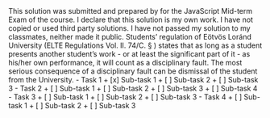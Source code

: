 <Name> 
<Neptun ID> 
<Subject & Assignment name> 
<Submission date> 
This solution was submitted and prepared by <Name, Neptun ID> for the JavaScript Mid-term Exam of the <Course name> course.
I declare that this solution is my own work. I have not copied or used third party solutions. I have not passed my solution to my classmates, neither  made it public. Students’ regulation of Eötvös Loránd University (ELTE Regulations Vol. II. 74/C. § ) states that as long as a student presents another student’s work - or at least the significant part of it - as his/her own performance, it will count as a disciplinary fault. The most serious consequence of a disciplinary fault can be dismissal of the student from the University.
- Task 1
  + [x] Sub-task 1
  + [ ] Sub-task 2
  + [ ] Sub-task 3
- Task 2
  + [ ] Sub-task 1
  + [ ] Sub-task 2
  + [ ] Sub-task 3
  + [ ] Sub-task 4
- Task 3
  + [ ] Sub-task 1
  + [ ] Sub-task 2
  + [ ] Sub-task 3
- Task 4
  + [ ] Sub-task 1
  + [ ] Sub-task 2
  + [ ] Sub-task 3